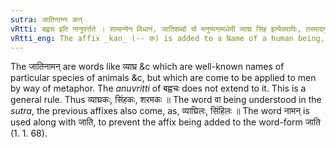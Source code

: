 ```yaml
---
sutra: जातिनाम्नः कन्
vRtti: बह्वच इति नानुवर्त्तते । सामान्येन विधानं, जातिशब्दो यो मनुष्यनामधेयी व्याघ्र सिंह इत्येवमादिः, तस्मादनुकम्पायां नीतौ च कन्प्रत्ययो भवति ॥
vRtti_eng: The affix _kan_ (-- क) is added to a Name of a human being, which expresses a special idea : when compassion or courtesy is meant.
---
```

The जातिनामन् are words like व्याघ्र &c which are well-known names of particular species of animals &c, but which are come to be applied to men by way of metaphor. The _anuvritti_ of बह्वचः does not extend to it. This is a general rule. Thus व्याघ्रकः, सिंहकः, शरमकः ॥ The word वा being understood in the _sutra_, the previous affixes also come, as, व्याघ्रिलः, सिंहिलः ॥ The word नामन् is used along with जाति, to prevent the affix being added to the word-form जाति (1. 1. 68).
